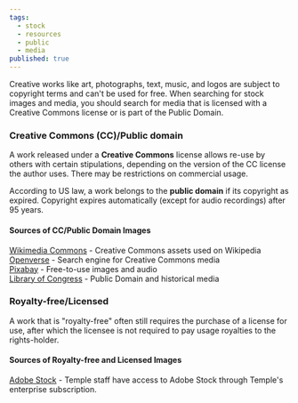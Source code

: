 ```yaml
---
tags:
  - stock
  - resources
  - public
  - media
published: true
---
```

Creative works like art, photographs, text, music, and logos are subject to copyright terms and can't be used for free. When searching for stock images and media, you should search for media that is licensed with a Creative Commons license or is part of the Public Domain.

### Creative Commons (CC)/Public domain

A work released under a **Creative Commons** license allows re-use by others with certain stipulations, depending on the version of the CC license the author uses. There may be restrictions on commercial usage.

According to US law, a work belongs to the **public domain** if its copyright as expired. Copyright expires automatically (except for audio recordings) after 95 years.

#### Sources of CC/Public Domain Images

[Wikimedia Commons](https://commons.wikimedia.org/wiki/Main_Page) - Creative Commons assets used on Wikipedia  
[Openverse](https://openverse.org/) - Search engine for Creative Commons media  
[Pixabay](https://pixabay.com/) - Free-to-use images and audio  
[Library of Congress](https://www.loc.gov/free-to-use/) - Public Domain and historical media

### Royalty-free/Licensed

A work that is "royalty-free" often still requires the purchase of a license for use, after which the licensee is not required to pay usage royalties to the rights-holder.

#### Sources of Royalty-free and Licensed Images

[Adobe Stock](https://stock.adobe.com) - Temple staff have access to Adobe Stock through Temple's enterprise subscription.